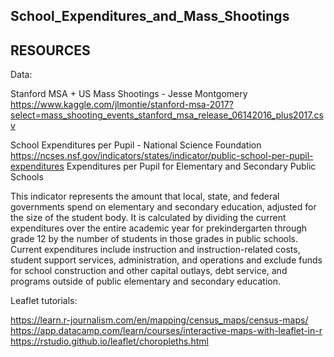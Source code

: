   School_Expenditures_and_Mass_Shootings
------------------------------------------------------------









RESOURCES
------------------------------------------------------------
Data:

Stanford MSA + US Mass Shootings - Jesse Montgomery
https://www.kaggle.com/jlmontie/stanford-msa-2017?select=mass_shooting_events_stanford_msa_release_06142016_plus2017.csv

School Expenditures per Pupil - National Science Foundation
https://ncses.nsf.gov/indicators/states/indicator/public-school-per-pupil-expenditures
Expenditures per Pupil for Elementary and Secondary Public Schools

This indicator represents the amount that local, state, and federal governments spend on elementary and secondary education, adjusted for the size of the student body. It is calculated by dividing the current expenditures over the entire academic year for prekindergarten through grade 12 by the number of students in those grades in public schools. Current expenditures include instruction and instruction-related costs, student support services, administration, and operations and exclude funds for school construction and other capital outlays, debt service, and programs outside of public elementary and secondary education.



Leaflet tutorials:

https://learn.r-journalism.com/en/mapping/census_maps/census-maps/
https://app.datacamp.com/learn/courses/interactive-maps-with-leaflet-in-r
https://rstudio.github.io/leaflet/choropleths.html

